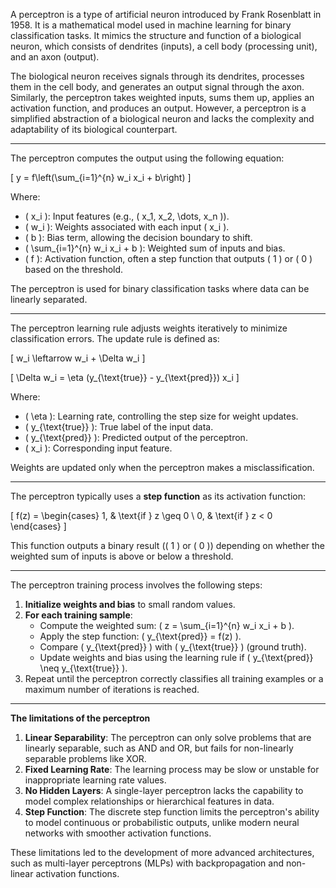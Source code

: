 

A perceptron is a type of artificial neuron introduced by Frank Rosenblatt in 1958. It is a mathematical model used in machine learning for binary classification tasks. It mimics the structure and function of a biological neuron, which consists of dendrites (inputs), a cell body (processing unit), and an axon (output).

The biological neuron receives signals through its dendrites, processes them in the cell body, and generates an output signal through the axon. Similarly, the perceptron takes weighted inputs, sums them up, applies an activation function, and produces an output. However, a perceptron is a simplified abstraction of a biological neuron and lacks the complexity and adaptability of its biological counterpart.

---

The perceptron computes the output using the following equation:

\[
y = f\left(\sum_{i=1}^{n} w_i x_i + b\right)
\]

Where:
- \( x_i \): Input features (e.g., \( x_1, x_2, \dots, x_n \)).
- \( w_i \): Weights associated with each input \( x_i \).
- \( b \): Bias term, allowing the decision boundary to shift.
- \( \sum_{i=1}^{n} w_i x_i + b \): Weighted sum of inputs and bias.
- \( f \): Activation function, often a step function that outputs \( 1 \) or \( 0 \) based on the threshold.

The perceptron is used for binary classification tasks where data can be linearly separated.

---

The perceptron learning rule adjusts weights iteratively to minimize classification errors. The update rule is defined as:

\[
w_i \leftarrow w_i + \Delta w_i
\]

\[
\Delta w_i = \eta (y_{\text{true}} - y_{\text{pred}}) x_i
\]

Where:
- \( \eta \): Learning rate, controlling the step size for weight updates.
- \( y_{\text{true}} \): True label of the input data.
- \( y_{\text{pred}} \): Predicted output of the perceptron.
- \( x_i \): Corresponding input feature.

Weights are updated only when the perceptron makes a misclassification.

---

The perceptron typically uses a **step function** as its activation function:

\[
f(z) =
\begin{cases} 
1, & \text{if } z \geq 0 \\
0, & \text{if } z < 0
\end{cases}
\]

This function outputs a binary result (\( 1 \) or \( 0 \)) depending on whether the weighted sum of inputs is above or below a threshold.

---

The perceptron training process involves the following steps:
1. **Initialize weights and bias** to small random values.
2. **For each training sample**:
   - Compute the weighted sum: \( z = \sum_{i=1}^{n} w_i x_i + b \).
   - Apply the step function: \( y_{\text{pred}} = f(z) \).
   - Compare \( y_{\text{pred}} \) with \( y_{\text{true}} \) (ground truth).
   - Update weights and bias using the learning rule if \( y_{\text{pred}} \neq y_{\text{true}} \).
3. Repeat until the perceptron correctly classifies all training examples or a maximum number of iterations is reached.

---

**The limitations of the perceptron**
1. **Linear Separability**: The perceptron can only solve problems that are linearly separable, such as AND and OR, but fails for non-linearly separable problems like XOR.
2. **Fixed Learning Rate**: The learning process may be slow or unstable for inappropriate learning rate values.
3. **No Hidden Layers**: A single-layer perceptron lacks the capability to model complex relationships or hierarchical features in data.
4. **Step Function**: The discrete step function limits the perceptron's ability to model continuous or probabilistic outputs, unlike modern neural networks with smoother activation functions.

These limitations led to the development of more advanced architectures, such as multi-layer perceptrons (MLPs) with backpropagation and non-linear activation functions.
